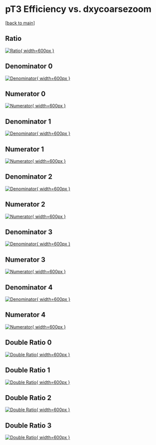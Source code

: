 # pT3 Efficiency vs. dxycoarsezoom

[[back to main](./)]



## Ratio

[![Ratio](../mtv/var/pT3_xtr_211_-1_eff_dxycoarsezoom.png){ width=600px }](../mtv/var/pT3_xtr_211_-1_eff_dxycoarsezoom.pdf)

## Denominator 0

[![Denominator](../mtv/den/pT3_xtr_211_-1_eff_dxycoarsezoom_den0.png){ width=600px }](../mtv/den/pT3_xtr_211_-1_eff_dxycoarsezoom_den0.pdf)

## Numerator 0

[![Numerator](../mtv/num/pT3_xtr_211_-1_eff_dxycoarsezoom_num0.png){ width=600px }](../mtv/num/pT3_xtr_211_-1_eff_dxycoarsezoom_num0.pdf)

## Denominator 1

[![Denominator](../mtv/den/pT3_xtr_211_-1_eff_dxycoarsezoom_den1.png){ width=600px }](../mtv/den/pT3_xtr_211_-1_eff_dxycoarsezoom_den1.pdf)

## Numerator 1

[![Numerator](../mtv/num/pT3_xtr_211_-1_eff_dxycoarsezoom_num1.png){ width=600px }](../mtv/num/pT3_xtr_211_-1_eff_dxycoarsezoom_num1.pdf)

## Denominator 2

[![Denominator](../mtv/den/pT3_xtr_211_-1_eff_dxycoarsezoom_den2.png){ width=600px }](../mtv/den/pT3_xtr_211_-1_eff_dxycoarsezoom_den2.pdf)

## Numerator 2

[![Numerator](../mtv/num/pT3_xtr_211_-1_eff_dxycoarsezoom_num2.png){ width=600px }](../mtv/num/pT3_xtr_211_-1_eff_dxycoarsezoom_num2.pdf)

## Denominator 3

[![Denominator](../mtv/den/pT3_xtr_211_-1_eff_dxycoarsezoom_den3.png){ width=600px }](../mtv/den/pT3_xtr_211_-1_eff_dxycoarsezoom_den3.pdf)

## Numerator 3

[![Numerator](../mtv/num/pT3_xtr_211_-1_eff_dxycoarsezoom_num3.png){ width=600px }](../mtv/num/pT3_xtr_211_-1_eff_dxycoarsezoom_num3.pdf)

## Denominator 4

[![Denominator](../mtv/den/pT3_xtr_211_-1_eff_dxycoarsezoom_den4.png){ width=600px }](../mtv/den/pT3_xtr_211_-1_eff_dxycoarsezoom_den4.pdf)

## Numerator 4

[![Numerator](../mtv/num/pT3_xtr_211_-1_eff_dxycoarsezoom_num4.png){ width=600px }](../mtv/num/pT3_xtr_211_-1_eff_dxycoarsezoom_num4.pdf)

## Double Ratio 0

[![Double Ratio](../mtv/ratio/pT3_xtr_211_-1_eff_dxycoarsezoom_ratio0.png){ width=600px }](../mtv/ratio/pT3_xtr_211_-1_eff_dxycoarsezoom_ratio0.pdf)

## Double Ratio 1

[![Double Ratio](../mtv/ratio/pT3_xtr_211_-1_eff_dxycoarsezoom_ratio1.png){ width=600px }](../mtv/ratio/pT3_xtr_211_-1_eff_dxycoarsezoom_ratio1.pdf)

## Double Ratio 2

[![Double Ratio](../mtv/ratio/pT3_xtr_211_-1_eff_dxycoarsezoom_ratio2.png){ width=600px }](../mtv/ratio/pT3_xtr_211_-1_eff_dxycoarsezoom_ratio2.pdf)

## Double Ratio 3

[![Double Ratio](../mtv/ratio/pT3_xtr_211_-1_eff_dxycoarsezoom_ratio3.png){ width=600px }](../mtv/ratio/pT3_xtr_211_-1_eff_dxycoarsezoom_ratio3.pdf)

